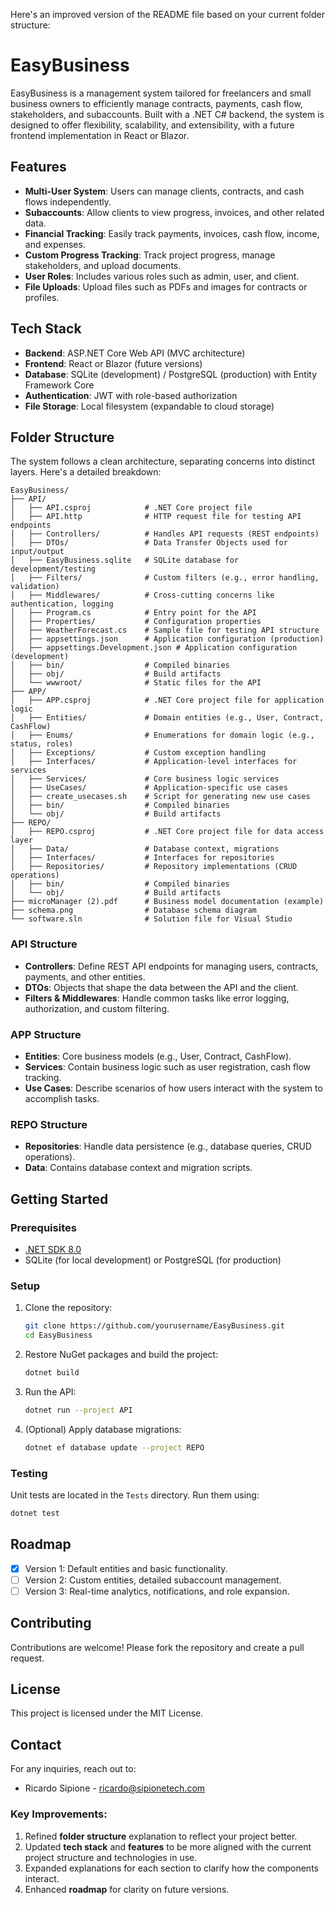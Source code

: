 Here's an improved version of the README file based on your current folder structure:

# EasyBusiness

EasyBusiness is a management system tailored for freelancers and small business owners to efficiently manage contracts, payments, cash flow, stakeholders, and subaccounts. Built with a .NET C# backend, the system is designed to offer flexibility, scalability, and extensibility, with a future frontend implementation in React or Blazor.

## Features

- **Multi-User System**: Users can manage clients, contracts, and cash flows independently.
- **Subaccounts**: Allow clients to view progress, invoices, and other related data.
- **Financial Tracking**: Easily track payments, invoices, cash flow, income, and expenses.
- **Custom Progress Tracking**: Track project progress, manage stakeholders, and upload documents.
- **User Roles**: Includes various roles such as admin, user, and client.
- **File Uploads**: Upload files such as PDFs and images for contracts or profiles.
  
## Tech Stack

- **Backend**: ASP.NET Core Web API (MVC architecture)
- **Frontend**: React or Blazor (future versions)
- **Database**: SQLite (development) / PostgreSQL (production) with Entity Framework Core
- **Authentication**: JWT with role-based authorization
- **File Storage**: Local filesystem (expandable to cloud storage)

## Folder Structure

The system follows a clean architecture, separating concerns into distinct layers. Here's a detailed breakdown:

```plaintext
EasyBusiness/
├── API/
│   ├── API.csproj            # .NET Core project file
│   ├── API.http              # HTTP request file for testing API endpoints
│   ├── Controllers/          # Handles API requests (REST endpoints)
│   ├── DTOs/                 # Data Transfer Objects used for input/output
│   ├── EasyBusiness.sqlite   # SQLite database for development/testing
│   ├── Filters/              # Custom filters (e.g., error handling, validation)
│   ├── Middlewares/          # Cross-cutting concerns like authentication, logging
│   ├── Program.cs            # Entry point for the API
│   ├── Properties/           # Configuration properties
│   ├── WeatherForecast.cs    # Sample file for testing API structure
│   ├── appsettings.json      # Application configuration (production)
│   ├── appsettings.Development.json # Application configuration (development)
│   ├── bin/                  # Compiled binaries
│   ├── obj/                  # Build artifacts
│   └── wwwroot/              # Static files for the API
├── APP/
│   ├── APP.csproj            # .NET Core project file for application logic
│   ├── Entities/             # Domain entities (e.g., User, Contract, CashFlow)
│   ├── Enums/                # Enumerations for domain logic (e.g., status, roles)
│   ├── Exceptions/           # Custom exception handling
│   ├── Interfaces/           # Application-level interfaces for services
│   ├── Services/             # Core business logic services
│   ├── UseCases/             # Application-specific use cases
│   ├── create_usecases.sh    # Script for generating new use cases
│   ├── bin/                  # Compiled binaries
│   └── obj/                  # Build artifacts
├── REPO/
│   ├── REPO.csproj           # .NET Core project file for data access layer
│   ├── Data/                 # Database context, migrations
│   ├── Interfaces/           # Interfaces for repositories
│   ├── Repositories/         # Repository implementations (CRUD operations)
│   ├── bin/                  # Compiled binaries
│   └── obj/                  # Build artifacts
├── microManager (2).pdf      # Business model documentation (example)
├── schema.png                # Database schema diagram
└── software.sln              # Solution file for Visual Studio
```
### API Structure

- **Controllers**: Define REST API endpoints for managing users, contracts, payments, and other entities.
- **DTOs**: Objects that shape the data between the API and the client.
- **Filters & Middlewares**: Handle common tasks like error logging, authorization, and custom filtering.

### APP Structure

- **Entities**: Core business models (e.g., User, Contract, CashFlow).
- **Services**: Contain business logic such as user registration, cash flow tracking.
- **Use Cases**: Describe scenarios of how users interact with the system to accomplish tasks.

### REPO Structure

- **Repositories**: Handle data persistence (e.g., database queries, CRUD operations).
- **Data**: Contains database context and migration scripts.

## Getting Started

### Prerequisites

- [.NET SDK 8.0](https://dotnet.microsoft.com/download/dotnet/8.0)
- SQLite (for local development) or PostgreSQL (for production)

### Setup

1. Clone the repository:
   ```bash
   git clone https://github.com/yourusername/EasyBusiness.git
   cd EasyBusiness
   ```

2. Restore NuGet packages and build the project:
   ```bash
   dotnet build
   ```

3. Run the API:
   ```bash
   dotnet run --project API
   ```

4. (Optional) Apply database migrations:
   ```bash
   dotnet ef database update --project REPO
   ```

### Testing

Unit tests are located in the `Tests` directory. Run them using:

```bash
dotnet test
```

## Roadmap

- [x] Version 1: Default entities and basic functionality.
- [ ] Version 2: Custom entities, detailed subaccount management.
- [ ] Version 3: Real-time analytics, notifications, and role expansion.

## Contributing

Contributions are welcome! Please fork the repository and create a pull request.

## License

This project is licensed under the MIT License.

## Contact

For any inquiries, reach out to:

- Ricardo Sipione - ricardo@sipionetech.com

### Key Improvements:
1. Refined **folder structure** explanation to reflect your project better.
2. Updated **tech stack** and **features** to be more aligned with the current project structure and technologies in use.
3. Expanded explanations for each section to clarify how the components interact.
4. Enhanced **roadmap** for clarity on future versions.
